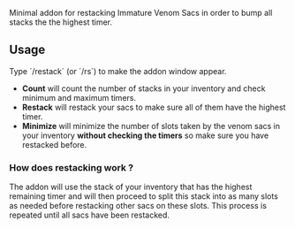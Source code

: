 Minimal addon for restacking Immature Venom Sacs in order to bump all stacks the the highest timer.

## Usage

Type ´/restack´ (or ´/rs´) to make the addon window appear. 

- **Count** will count the number of stacks in your inventory and check minimum and maximum timers.
- **Restack** will restack your sacs to make sure all of them have the highest timer.
- **Minimize** will minimize the number of slots taken by the venom sacs in your inventory **without checking the timers** so make sure you have restacked before. 

### How does restacking work ?

The addon will use the stack of your inventory that has the highest remaining timer and will then proceed to split this stack into as many slots as needed before restacking other sacs on these slots. This process is repeated until all sacs have been restacked. 